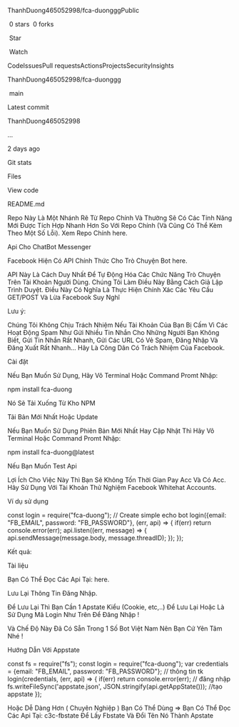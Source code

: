 

ThanhDuong465052998/fca-duongggPublic

 0 stars  0 forks

 Star

 Watch 

CodeIssuesPull requestsActionsProjectsSecurityInsights

ThanhDuong465052998/fca-duonggg

 main 

Latest commit

ThanhDuong465052998

…

2 days ago

Git stats

Files

View code

README.md

Repo Này Là Một Nhánh Rẽ Từ Repo Chính Và Thường Sẽ Có Các Tính Năng Mới Được Tích Hợp Nhanh Hơn So Với Repo Chính (Và Cũng Có Thể Kèm Theo Một Số Lỗi). Xem Repo Chính here.

Api Cho ChatBot Messenger

Facebook Hiện Có API Chính Thức Cho Trò Chuyện Bot here.

API Này Là Cách Duy Nhất Để Tự Động Hóa Các Chức Năng Trò Chuyện Trên Tài Khoản Người Dùng. Chúng Tôi Làm Điều Này Bằng Cách Giả Lập Trình Duyệt. Điều Này Có Nghĩa Là Thực Hiện Chính Xác Các Yêu Cầu GET/POST Và Lừa Facebook Suy Nghĩ

Lưu ý:

Chúng Tôi Không Chịu Trách Nhiệm Nếu Tài Khoản Của Bạn Bị Cấm Vì Các Hoạt Động Spam Như Gửi Nhiều Tin Nhắn Cho Những Người Bạn Không Biết, Gửi Tin Nhắn Rất Nhanh, Gửi Các URL Có Vẻ Spam, Đăng Nhập Và Đăng Xuất Rất Nhanh... Hãy Là Công Dân Có Trách Nhiệm Của Facebook.

Cài đặt

Nếu Bạn Muốn Sử Dụng, Hãy Vô Terminal Hoặc Command Promt Nhập:

npm install fca-duong

Nó Sẽ Tải Xuống Từ Kho NPM

Tải Bản Mới Nhất Hoặc Update

Nếu Bạn Muốn Sử Dụng Phiên Bản Mới Nhất Hay Cập Nhật Thì Hãy Vô Terminal Hoặc Command Promt Nhập:

npm install fca-duong@latest

Nếu Bạn Muốn Test Api

Lợi Ích Cho Việc Này Thì Bạn Sẽ Không Tốn Thời Gian Pay Acc Và Có Acc. Hãy Sử Dụng Với Tài Khoản Thử Nghiệm Facebook Whitehat Accounts.

Ví dụ sử dụng

const login = require("fca-duong"); // Create simple echo bot login({email: "FB_EMAIL", password: "FB_PASSWORD"}, (err, api) => { if(err) return console.error(err); api.listen((err, message) => { api.sendMessage(message.body, message.threadID); }); });

Kết quả:

Tài liệu

Bạn Có Thể Đọc Các Api Tại: here.

Lưu Lại Thông Tin Đăng Nhập.

Để Lưu Lại Thì Bạn Cần 1 Apstate Kiểu (Cookie, etc,..) Để Lưu Lại Hoặc Là Sử Dụng Mã Login Như Trên Để Đăng Nhập !

Và Chế Độ Này Đã Có Sẵn Trong 1 Số Bot Việt Nam Nên Bạn Cứ Yên Tâm Nhé !

Hướng Dẫn Với Appstate

const fs = require("fs"); const login = require("fca-duong"); var credentials = {email: "FB_EMAIL", password: "FB_PASSWORD"}; // thông tin tk login(credentials, (err, api) => { if(err) return console.error(err); // đăng nhập fs.writeFileSync('appstate.json', JSON.stringify(api.getAppState())); //tạo appstate });

Hoặc Dễ Dàng Hơn ( Chuyên Nghiệp ) Bạn Có Thể Dùng => Bạn Có Thể Đọc Các Api Tại: c3c-fbstate Để Lấy Fbstate Và Đổi Tên Nó Thành Apstate

